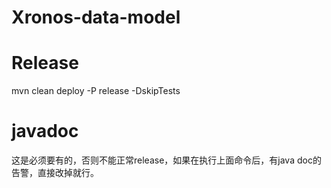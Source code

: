 # Xronos-data-model

# Release
mvn clean deploy -P release -DskipTests

# javadoc
这是必须要有的，否则不能正常release，如果在执行上面命令后，有java doc的告警，直接改掉就行。